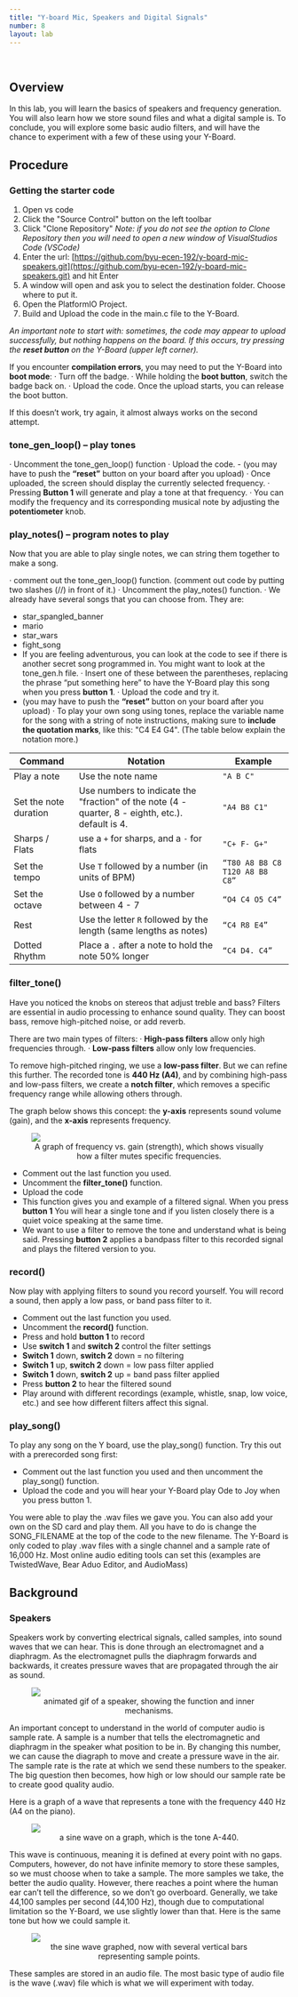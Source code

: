 ```yaml
---
title: "Y-board Mic, Speakers and Digital Signals"
number: 8
layout: lab
---
```


<!-- 
NOTICE: THIS PAGE USES DYNAMIC FIGURE NUMBERS.
all your images should following this format:

<figure class="image mx-auto" style="max-width: 750px">
  <img src="{% raw %}{% link /assets/labname/imagename.jpg %}{% endraw %}" style="display: block; margin: auto;">
  <figcaption style="text-align: center;"><strong></strong> INSERT A CAPTION</figcaption>
</figure>

NOTES:
  - Notice the <strong> tags are empty in the <figcaption> block. The script uses these to handle the nametags.
  - If you want to copy and past the shape above, you may, but remove the {% raw %} {% endraw%} tags in the <img src> block.
--> 

## Overview

In this lab, you will learn the basics of speakers and frequency generation. You will also learn how we store sound files and what a digital sample is. To conclude, you will explore some basic audio filters, and will have the chance to experiment with a few of these using your Y-Board.


## Procedure

### Getting the starter code

1. Open vs code
2. Click the "Source Control" button on the left toolbar
3. Click "Clone Repository"
  *Note: if you do not see the option to Clone Repository then you will need to open a new window of VisualStudios Code (VSCode)*
4. Enter the url: [https://github.com/byu-ecen-192/y-board-mic-speakers.git](https://github.com/byu-ecen-192/y-board-mic-speakers.git) and hit Enter
5. A window will open and ask you to select the destination folder. Choose where to put it.
6. Open the PlatformIO Project.
7. Build and Upload the code in the main.c file to the Y-Board.

*An important note to start with: sometimes, the code may appear to upload successfully, but nothing happens on the board. If this occurs, try pressing the **reset button** on the Y-Board (upper left corner).*

If you encounter **compilation errors**, you may need to put the Y-Board into **boot mode**:
· Turn off the badge.
· While holding the **boot button**, switch the badge back on.
· Upload the code. Once the upload starts, you can release the boot button.

If this doesn’t work, try again, it almost always works on the second attempt.


### tone_gen_loop() – play tones

· Uncomment the tone_gen_loop() function
· Upload the code.
    - (you may have to push the **“reset”** button on your board after you upload)
· Once uploaded, the screen should display the currently selected frequency.
· Pressing **Button 1** will generate and play a tone at that frequency.
· You can modify the frequency and its corresponding musical note by adjusting the **potentiometer** knob.


### play_notes() – program notes to play

Now that you are able to play single notes, we can string them together to make a song.

· comment out the tone_gen_loop() function. (comment out code by putting two slashes (//) in front of it.)
· Uncomment the play_notes() function.
· We already have several songs that you can choose from. They are:
  - star_spangled_banner
  - mario
  - star_wars
  - fight_song
  - If you are feeling adventurous, you can look at the code to see if there is another secret song programmed in. You might want to look at the tone_gen.h file.
· Insert one of these between the parentheses, replacing the phrase “put something here” to have the Y-Board play this song when you press **button 1**.
· Upload the code and try it.
  - (you may have to push the **“reset”** button on your board after you upload)
· To play your own song using tones, replace the variable name for the song with a string of note instructions, making sure to **include the quotation marks**, like this: "C4 E4 G4". (The table below explain the notation more.)

| Command               | Notation                                                                                          | Example                        |
| --------------------- | ------------------------------------------------------------------------------------------------- | ------------------------------ |
| Play a note           | Use the note name                                                                                 | `"A B C"`                      |
| Set the note duration | Use numbers to indicate the "fraction" of the note (4 - quarter, 8 - eighth, etc.). default is 4. | `"A4 B8 C1"`                   |
| Sharps / Flats        | use a `+` for sharps, and a `-` for flats                                                         | `"C+ F- G+"`                   |
| Set the tempo         | Use `T` followed by a number (in units of BPM)                                                    | `“T80 A8 B8 C8 T120 A8 B8 C8”` |
| Set the octave        | Use `O` followed by a number between 4 - 7                                                        | `“O4 C4 O5 C4”`                |
| Rest                  | Use the letter `R` followed by the length (same lengths as notes)                                 | `“C4 R8 E4”`                   |
| Dotted Rhythm         | Place a `.` after a note to hold the note 50% longer                                              | `“C4 D4. C4”`                  |


### filter_tone()

Have you noticed the knobs on stereos that adjust treble and bass? Filters are essential in audio processing to enhance sound quality. They can boost bass, remove high-pitched noise, or add reverb.

There are two main types of filters:
· **High-pass filters** allow only high frequencies through.
· **Low-pass filters** allow only low frequencies.

To remove high-pitched ringing, we use a **low-pass filter**. But we can refine this further. The recorded tone is **440 Hz (A4)**, and by combining high-pass and low-pass filters, we create a **notch filter**, which removes a specific frequency range while allowing others through.

The graph below shows this concept: the **y-axis** represents sound volume (gain), and the **x-axis** represents frequency.

<figure class="image mx-auto" style="max-width: 750px">
  <img src="{% link /assets/07_mic_speakers/frequency_filter.jpg %}" style="display: block; margin: auto;">
  <figcaption style="text-align: center;"><strong></strong> A graph of frequency vs. gain (strength), which shows visually how a filter mutes specific frequencies. </figcaption>
</figure>

 - Comment out the last function you used.
 - Uncomment the **filter_tone()** function.
 - Upload the code
 - This function gives you and example of a filtered signal. When you press **button 1** You will hear a single tone and if you listen closely there is a quiet voice speaking at the same time.
 - We want to use a filter to remove the tone and understand what is being said. Pressing **button 2** applies a bandpass filter to this recorded signal and plays the filtered version to you.
       

### record()

Now play with applying filters to sound you record yourself. You will record a sound, then apply a low pass, or band pass filter to it.

 - Comment out the last function you used.
 - Uncomment the **record()** function.
 - Press and hold **button 1** to record
 - Use **switch 1** and **switch 2** control the filter settings
 - **Switch 1** down, **switch 2** down = no filtering
 - **Switch 1** up, **switch 2** down = low pass filter applied
 - **Switch 1** down, **switch 2** up = band pass filter applied
 - Press **button 2** to hear the filtered sound
 - Play around with different recordings (example, whistle, snap, low voice, etc.) and see how different filters affect this signal.


### play_song()

To play any song on the Y board, use the play_song() function. Try this out with a prerecorded song first:

 - Comment out the last function you used and then uncomment the play_song() function.
 - Upload the code and you will hear your Y-Board play Ode to Joy when you press button 1.

You were able to play the .wav files we gave you. You can also add your own on the SD card and play them. All you have to do is change the SONG_FILENAME at the top of the code to the new filename. The Y-Board is only coded to play .wav files with a single channel and a sample rate of 16,000 Hz. Most online audio editing tools can set this (examples are TwistedWave, Bear Aduo Editor, and AudioMass)


## Background

### Speakers

Speakers work by converting electrical signals, called samples, into sound waves that we can hear. This is done through an electromagnet and a diaphragm. As the electromagnet pulls the diaphragm forwards and backwards, it creates pressure waves that are propagated through the air as sound.

<figure class="image mx-auto" style="max-width: 750px">
  <img src="{% link /assets/07_mic_speakers/speaker_diagram.gif %}" style="display: block; margin: auto;">
  <figcaption style="text-align: center;"><strong></strong> animated gif of a speaker, showing the function and inner mechanisms.</figcaption>
</figure>

An important concept to understand in the world of computer audio is sample rate. A sample is a number that tells the electromagnetic and diaphragm in the speaker what position to be in. By changing this number, we can cause the diagraph to move and create a pressure wave in the air. The sample rate is the rate at which we send these numbers to the speaker. The big question then becomes, how high or low should our sample rate be to create good quality audio.

Here is a graph of a wave that represents a tone with the frequency 440 Hz (A4 on the piano).

<figure class="image mx-auto" style="max-width: 750px">
  <img src="{% link /assets/07_mic_speakers/A-440_tone_sine_wave.png %}" style="display: block; margin: auto;">
  <figcaption style="text-align: center;"><strong></strong> a sine wave on a graph, which is the tone A-440.</figcaption>
</figure>

This wave is continuous, meaning it is defined at every point with no gaps. Computers, however, do not have infinite memory to store these samples, so we must choose when to take a sample. The more samples we take, the better the audio quality. However, there reaches a point where the human ear can’t tell the difference, so we don’t go overboard. Generally, we take 44,100 samples per second (44,100 Hz), though due to computational limitation so the Y-Board, we use slightly lower than that. Here is the same tone but how we could sample it.

<figure class="image mx-auto" style="max-width: 750px">
  <img src="{% link /assets/07_mic_speakers/sampled_tone.png %}" style="display: block; margin: auto;">
  <figcaption style="text-align: center;"><strong></strong> the sine wave graphed, now with several vertical bars representing sample points.</figcaption>
</figure>

These samples are stored in an audio file. The most basic type of audio file is the wave (.wav) file which is what we will experiment with today.

